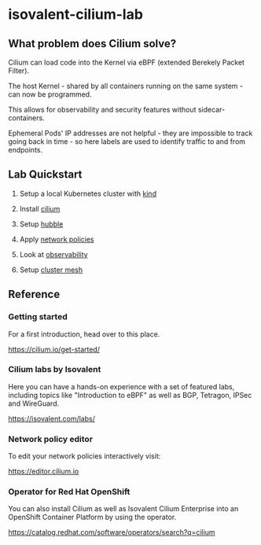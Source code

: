 # isovalent-cilium-lab

## What problem does Cilium solve?

Cilium can load code into the Kernel via eBPF (extended Berekely Packet Filter).

The host Kernel - shared by all containers running on the same system - can now be programmed.

This allows for observability and security features without sidecar-containers.

Ephemeral Pods' IP addresses are not helpful - they are impossible to track going back in time - so here labels are used to identify traffic to and from endpoints.

## Lab Quickstart

1. Setup a local Kubernetes cluster with [kind](kind.md)

2. Install [cilium](cilium.md)

3. Setup [hubble](hubble.md)

4. Apply [network policies](network-policies.md)

5. Look at [observability](workflow-visualize-adapt.md)

6. Setup [cluster mesh](cluster-mesh.md)

## Reference

### Getting started

For a first introduction, head over to this place.

https://cilium.io/get-started/

### Cilium labs by Isovalent

Here you can have a hands-on experience with a set of featured labs, including topics like "Introduction to eBPF" as well as BGP, Tetragon, IPSec and WireGuard.

https://isovalent.com/labs/

### Network policy editor

To edit your network policies interactively visit:

https://editor.cilium.io

### Operator for Red Hat OpenShift

You can also install Cilium as well as Isovalent Cilium Enterprise into an OpenShift Container Platform by using the operator.

https://catalog.redhat.com/software/operators/search?q=cilium

